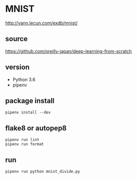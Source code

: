 # MNIST

http://yann.lecun.com/exdb/mnist/

## source
https://github.com/oreilly-japan/deep-learning-from-scratch

## version

- Python 3.6
- pipenv

## package install

```
pipenv install --dev
```

## flake8 or autopep8

```
pipenv run lint
pipenv run format
```

## run

```
pipenv run python mnist_divide.py
```
